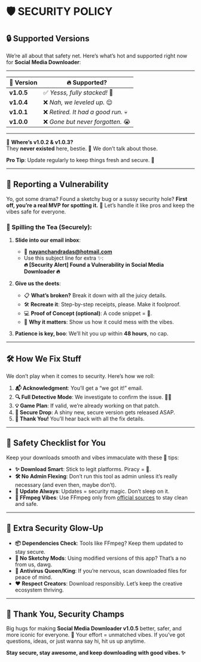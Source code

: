# 🛡️ SECURITY POLICY  

## 🔒 Supported Versions  

We’re all about that safety net. Here’s what’s hot and supported right now for **Social Media Downloader**:  

---

| 🚀 **Version** | 🔥 **Supported?**              |  
|--------------|-------------------------|  
| **v1.0.5**   | ✅ _Yesss, fully stacked!_ 🚀 |  
| **v1.0.4**   | ❌ _Nah, we leveled up._ 😌 |  
| **v1.0.1**   | ❌ _Retired. It had a good run._ 💀 |  
| **v1.0.0**   | ❌ _Gone but never forgotten._ 😭 |  

---

🔴 **Where’s v1.0.2 & v1.0.3?**  
They **never existed** here, bestie. 💅 We don’t talk about those.

**Pro Tip**: Update regularly to keep things fresh and secure. 🌟  

---

## 📢 Reporting a Vulnerability  

Yo, got some drama? Found a sketchy bug or a sussy security hole? **First off, you’re a real MVP for spotting it.** 🫶 Let’s handle it like pros and keep the vibes safe for everyone.  

### 🚨 Spilling the Tea (Securely):  
1. **Slide into our email inbox**:  
   - 📧 **[nayanchandradas@hotmail.com](mailto:nayanchandradas@hotmail.com)**  
   - Use this subject line for extra ✨:  
     **🔥 [Security Alert] Found a Vulnerability in Social Media Downloader 🔥**  

2. **Give us the deets**:  
   - 📋 **What’s broken?** Break it down with all the juicy details.  
   - 🛠️ **Recreate it**: Step-by-step receipts, please. Make it foolproof.  
   - 💻 **Proof of Concept (optional)**: A code snippet = 👑.  
   - 🎯 **Why it matters**: Show us how it could mess with the vibes.  

3. **Patience is key, boo**: We’ll hit you up within **48 hours**, no cap.  

---

## 🛠️ How We Fix Stuff  

We don’t play when it comes to security. Here’s how we roll:  

1. **📬 Acknowledgment**: You’ll get a “we got it!” email.  
2. **🔍 Full Detective Mode**: We investigate to confirm the issue. 🕵️‍♂️  
3. **💡 Game Plan**: If valid, we’re already working on that patch.  
4. **🚀 Secure Drop**: A shiny new, secure version gets released ASAP.  
5. **👏 Thank You!** You’ll hear back with all the fix details.  

---

## 👑 Safety Checklist for You  

Keep your downloads smooth and vibes immaculate with these 🔑 tips:  
- **✨ Download Smart**: Stick to legit platforms. Piracy = 🚩.  
- **🛠️ No Admin Flexing**: Don’t run this tool as admin unless it’s really necessary (and even then, maybe don’t).  
- **🔄 Update Always**: Updates = security magic. Don’t sleep on it.  
- **🎵 FFmpeg Vibes**: Use FFmpeg only from [official sources](https://ffmpeg.org) to stay clean and safe.  

---

## 🔐 Extra Security Glow-Up  

- **📦 Dependencies Check**: Tools like FFmpeg? Keep them updated to stay secure.  
- **🛑 No Sketchy Mods**: Using modified versions of this app? That’s a no from us, dawg.  
- **🦠 Antivirus Queen/King**: If you’re nervous, scan downloaded files for peace of mind.  
- **❤️ Respect Creators**: Download responsibly. Let’s keep the creative ecosystem thriving.  

---

## 🌟 Thank You, Security Champs  

Big hugs for making **Social Media Downloader v1.0.5** better, safer, and more iconic for everyone. 💜 Your effort = unmatched vibes. If you’ve got questions, ideas, or just wanna say hi, hit us up anytime.  

**Stay secure, stay awesome, and keep downloading with good vibes. ✨**  